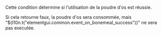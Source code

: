 Cette condition détermine si l'utilisation de la poudre d'os est réussie.

Si cela retourne faux, la poudre d'os sera consommée, mais "${l10n.t("elementgui.common.event_on_bonemeal_success")}" ne sera pas executée.